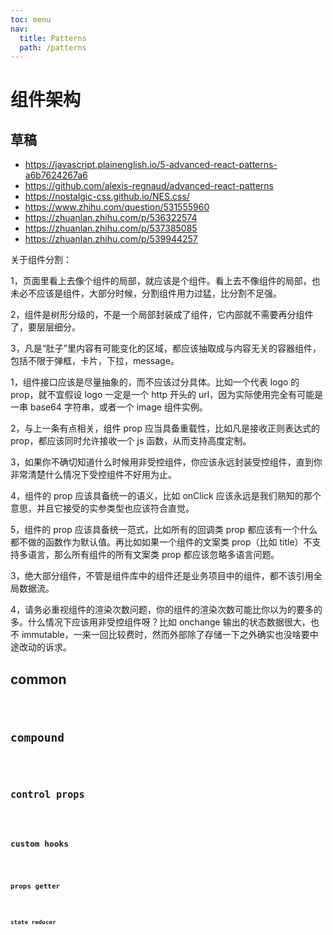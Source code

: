 ```yaml
---
toc: menu
nav:
  title: Patterns
  path: /patterns
---
```


# 组件架构

## 草稿

- https://javascript.plainenglish.io/5-advanced-react-patterns-a6b7624267a6
- https://github.com/alexis-regnaud/advanced-react-patterns
- https://nostalgic-css.github.io/NES.css/
- https://www.zhihu.com/question/531555960
- https://zhuanlan.zhihu.com/p/536322574
- https://zhuanlan.zhihu.com/p/537385085
- https://zhuanlan.zhihu.com/p/539944257

关于组件分割：

1，页面里看上去像个组件的局部，就应该是个组件。看上去不像组件的局部，也未必不应该是组件，大部分时候，分割组件用力过猛，比分割不足强。

2，组件是树形分级的，不是一个局部封装成了组件，它内部就不需要再分组件了，要层层细分。

3，凡是“肚子”里内容有可能变化的区域，都应该抽取成与内容无关的容器组件，包括不限于弹框，卡片，下拉，message。

1，组件接口应该是尽量抽象的，而不应该过分具体。比如一个代表 logo 的 prop，就不宜假设 logo 一定是一个 http 开头的 url，因为实际使用完全有可能是一串 base64 字符串，或者一个 image 组件实例。

2，与上一条有点相关，组件 prop 应当具备重载性，比如凡是接收正则表达式的 prop，都应该同时允许接收一个 js 函数，从而支持高度定制。

3，如果你不确切知道什么时候用非受控组件，你应该永远封装受控组件，直到你非常清楚什么情况下受控组件不好用为止。

4，组件的 prop 应该具备统一的语义，比如 onClick 应该永远是我们熟知的那个意思，并且它接受的实参类型也应该符合直觉。

5，组件的 prop 应该具备统一范式，比如所有的回调类 prop 都应该有一个什么都不做的函数作为默认值。再比如如果一个组件的文案类 prop（比如 title）不支持多语言，那么所有组件的所有文案类 prop 都应该忽略多语言问题。

3，绝大部分组件，不管是组件库中的组件还是业务项目中的组件，都不该引用全局数据流。

4，请务必重视组件的渲染次数问题，你的组件的渲染次数可能比你以为的要多的多。什么情况下应该用非受控组件呀？比如 onchange 输出的状态数据很大，也不 immutable，一来一回比较费时，然而外部除了存储一下之外确实也没啥要中途改动的诉求。

## common

<code src="./common/usage/index.tsx" />

## compound

<code src="./compound/usage/index.tsx" />

## control props

<code src="./control-props/usage/index.tsx" />

## custom hooks

<code src="./custom-hooks/usage/index.tsx" />

## props getter

<code src="./props-getter/usage/index.tsx" />

## state reducer

<code src="./state-reducer/usage/index.tsx" />
